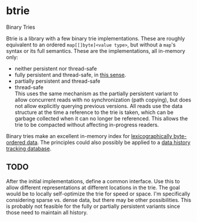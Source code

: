 # btrie

Binary Tries

Btrie is a library with a few binary trie implementations. These are
roughly equivalent to an ordered `map[[]byte]<value type>`, but
without a `map`'s syntax or its full semantics. These are the
implementations, all in-memory only:

* neither persistent nor thread-safe
* fully persistent and thread-safe, in [this
  sense](https://en.wikipedia.org/wiki/Persistent_data_structure).
* partially persistent and thread-safe
* thread-safe  
  This uses the same mechanism as the partially persistent variant to
  allow concurrent reads with no synchronization (path copying), but
  does not allow explicitly querying previous versions. All reads use
  the data structure at the time a reference to the trie is taken,
  which can be garbage collected when it can no longer be referenced.
  This allows the trie to be compacted without affecting in-progress
  readers.

Binary tries make an excellent in-memory index for [lexicographically
byte-ordered data](https://github.com/phiryll/lexy). The principles
could also possibly be applied to a [data history tracking
database](https://phiryll.github.io/projects/data-history.html).

## TODO

After the initial implementations, define a common interface. Use this
to allow different representations at different locations in the trie.
The goal would be to locally self-optimize the trie for speed or
space. I'm specifically considering sparse vs. dense data, but there
may be other possibilities. This is probably not feasible for the
fully or partially persistent variants since those need to maintain
all history.
